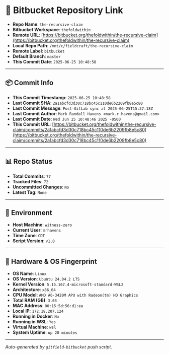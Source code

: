 # 🔗 Bitbucket Repository Link

- **Repo Name**: `the-recursive-claim`
- **Bitbucket Workspace**: `thefoldwithin`
- **Remote URL**: [https://bitbucket.org/thefoldwithin/the-recursive-claim](https://bitbucket.org/thefoldwithin/the-recursive-claim)
- **Local Repo Path**: `/mnt/c/fieldcraft/the-recursive-claim`
- **Remote Label**: `bitbucket`
- **Default Branch**: `master`
- **This Commit Date**: `2025-06-25 10:48:58`

---

## 📦 Commit Info

- **This Commit Timestamp**: `2025-06-25 10:48:58`
- **Last Commit SHA**: `2a1abcfd3d30c718bc45c110de6b2209fb8e5c80`
- **Last Commit Message**: `Post-GitLab sync at 2025-06-25T15:37:18Z`
- **Last Commit Author**: `Mark Randall Havens <mark.r.havens@gmail.com>`
- **Last Commit Date**: `Wed Jun 25 10:48:46 2025 -0500`
- **This Commit URL**: [https://bitbucket.org/thefoldwithin/the-recursive-claim/commits/2a1abcfd3d30c718bc45c110de6b2209fb8e5c80](https://bitbucket.org/thefoldwithin/the-recursive-claim/commits/2a1abcfd3d30c718bc45c110de6b2209fb8e5c80)

---

## 📊 Repo Status

- **Total Commits**: `77`
- **Tracked Files**: `72`
- **Uncommitted Changes**: `No`
- **Latest Tag**: `None`

---

## 🧭 Environment

- **Host Machine**: `witness-zero`
- **Current User**: `mrhavens`
- **Time Zone**: `CDT`
- **Script Version**: `v1.0`

---

## 🧬 Hardware & OS Fingerprint

- **OS Name**: `Linux`
- **OS Version**: `Ubuntu 24.04.2 LTS`
- **Kernel Version**: `5.15.167.4-microsoft-standard-WSL2`
- **Architecture**: `x86_64`
- **CPU Model**: `AMD A6-3420M APU with Radeon(tm) HD Graphics`
- **Total RAM (GB)**: `3.63`
- **MAC Address**: `00:15:5d:56:d1:ea`
- **Local IP**: `172.18.207.124`
- **Running in Docker**: `No`
- **Running in WSL**: `Yes`
- **Virtual Machine**: `wsl`
- **System Uptime**: `up 20 minutes`

---

_Auto-generated by `gitfield-bitbucket` push script._
